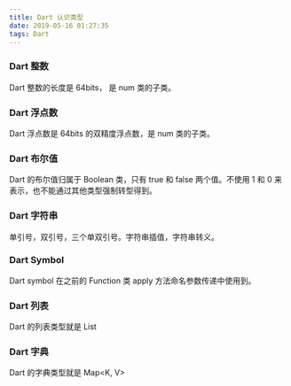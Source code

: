 ```yaml
---
title: Dart 认识类型
date: 2019-05-16 01:27:35
tags: Dart
---
```




### Dart 整数


Dart 整数的长度是 64bits， 是 num 类的子类。 

### Dart 浮点数

Dart 浮点数是 64bits 的双精度浮点数，是 num 类的子类。

### Dart 布尔值


Dart 的布尔值归属于 Boolean 类，只有 true 和 false 两个值。不使用 1 和 0 来表示，也不能通过其他类型强制转型得到。


### Dart 字符串

单引号，双引号，三个单双引号。字符串插值，字符串转义。



### Dart Symbol 

Dart symbol 在之前的 Function 类 apply 方法命名参数传递中使用到。

### Dart 列表

Dart 的列表类型就是 List<E>



### Dart 字典



Dart 的字典类型就是 Map<K, V>



